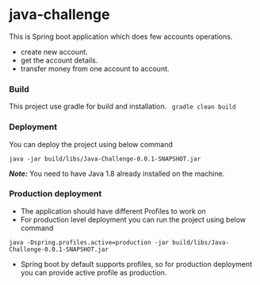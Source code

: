 # java-challenge

This is Spring boot application which does few accounts operations.
- create new account.
- get the account details.
- transfer money from one account to account.

### Build
This project use gradle for build and installation.
``` gradle clean build```
 
### Deployment
You can deploy the project using below command
```
java -jar build/libs/Java-Challenge-0.0.1-SNAPSHOT.jar
```
***Note:*** You need to have Java 1.8 already installed on the machine.

### Production deployment

- The application should have different Profiles to work on
- For production level deployment you can run the project using below command
``` 
java -Dspring.profiles.active=production -jar build/libs/Java-Challenge-0.0.1-SNAPSHOT.jar
```
- Spring boot by default supports profiles, so for production deployment you can provide active profile as production.

